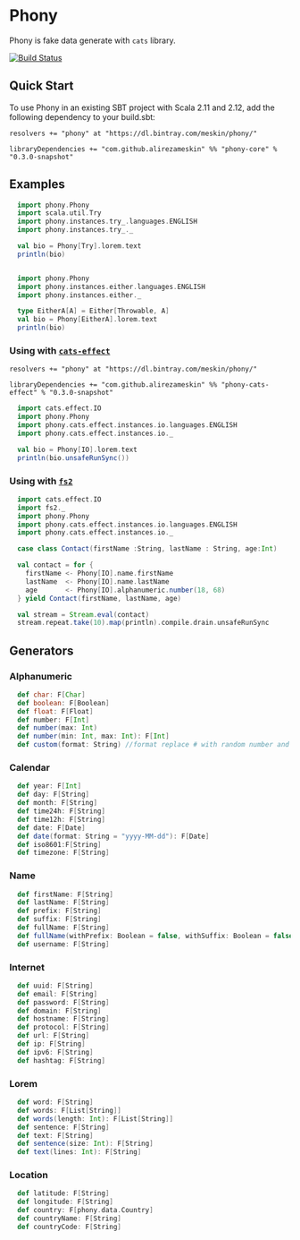 Phony
==========

Phony is fake data generate with `cats` library.

[![Build Status](https://travis-ci.com/alirezameskin/phony.svg?branch=master)](https://travis-ci.com/alirezameskin/phony)


## Quick Start

To use Phony in an existing SBT project with Scala 2.11 and 2.12, add the following dependency to your build.sbt:

```sbtshell
resolvers += "phony" at "https://dl.bintray.com/meskin/phony/"

libraryDependencies += "com.github.alirezameskin" %% "phony-core" % "0.3.0-snapshot"
```

## Examples

```scala
  import phony.Phony
  import scala.util.Try
  import phony.instances.try_.languages.ENGLISH
  import phony.instances.try_._

  val bio = Phony[Try].lorem.text
  println(bio)
```

```scala

  import phony.Phony
  import phony.instances.either.languages.ENGLISH
  import phony.instances.either._

  type EitherA[A] = Either[Throwable, A]
  val bio = Phony[EitherA].lorem.text
  println(bio)
```

### Using with [`cats-effect`](https://typelevel.org/cats-effect/)

```sbtshell
resolvers += "phony" at "https://dl.bintray.com/meskin/phony/"

libraryDependencies += "com.github.alirezameskin" %% "phony-cats-effect" % "0.3.0-snapshot"
```

```scala
  import cats.effect.IO
  import phony.Phony
  import phony.cats.effect.instances.io.languages.ENGLISH
  import phony.cats.effect.instances.io._

  val bio = Phony[IO].lorem.text
  println(bio.unsafeRunSync())
```

### Using with [`fs2`](https://fs2.io/)

```scala
  import cats.effect.IO
  import fs2._
  import phony.Phony
  import phony.cats.effect.instances.io.languages.ENGLISH
  import phony.cats.effect.instances.io._

  case class Contact(firstName :String, lastName : String, age:Int)

  val contact = for {
    firstName <- Phony[IO].name.firstName
    lastName  <- Phony[IO].name.lastName
    age       <- Phony[IO].alphanumeric.number(18, 68)
  } yield Contact(firstName, lastName, age)

  val stream = Stream.eval(contact)
  stream.repeat.take(10).map(println).compile.drain.unsafeRunSync
```

## Generators

### Alphanumeric

```scala
  def char: F[Char]
  def boolean: F[Boolean]
  def float: F[Float]
  def number: F[Int]
  def number(max: Int)
  def number(min: Int, max: Int): F[Int]
  def custom(format: String) //format replace # with random number and replace ? with random character
```

### Calendar 

```scala
  def year: F[Int]
  def day: F[String]
  def month: F[String]
  def time24h: F[String]
  def time12h: F[String]
  def date: F[Date]
  def date(format: String = "yyyy-MM-dd"): F[Date]
  def iso8601:F[String]
  def timezone: F[String]
```  

### Name

```scala
  def firstName: F[String]
  def lastName: F[String]
  def prefix: F[String]
  def suffix: F[String]
  def fullName: F[String]
  def fullName(withPrefix: Boolean = false, withSuffix: Boolean = false): F[String]
  def username: F[String]
```

### Internet

```scala
  def uuid: F[String]
  def email: F[String]
  def password: F[String]
  def domain: F[String]
  def hostname: F[String]
  def protocol: F[String]
  def url: F[String]
  def ip: F[String]
  def ipv6: F[String]
  def hashtag: F[String]
```

### Lorem

```scala
  def word: F[String]
  def words: F[List[String]]
  def words(length: Int): F[List[String]]
  def sentence: F[String]
  def text: F[String]
  def sentence(size: Int): F[String]
  def text(lines: Int): F[String]
```


### Location

```scala
  def latitude: F[String]
  def longitude: F[String]
  def country: F[phony.data.Country]
  def countryName: F[String]
  def countryCode: F[String]
```

